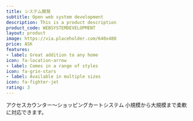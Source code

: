 ```yaml
---
title: システム開発
subtitle: Open web system development
description: This is a product description
product_code: WEBSYSTEMDEVELOPMENT
layout: product
image: https://via.placeholder.com/640x480
price: ASK
features:
- label: Great addition to any home
icon: fa-location-arrow
- label: Comes in a range of styles
icon: fa-grin-stars
- label: Available in multiple sizes
icon: fa-fighter-jet
rating: 3
---
```


アクセスカウンター～ショッピングカートシステム
小規模から大規模まで柔軟に対応できます。